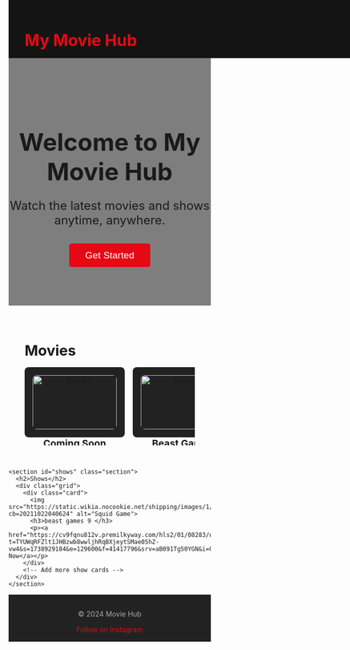 <!DOCTYPE html>
<html lang="en">
<head>
  <meta charset="UTF-8">
  <meta name="viewport" content="width=device-width, initial-scale=1.0">
  <meta name="description" content="My Movie Hub - Watch the latest movies and shows online.">
  <meta name="keywords" content="movies, shows, streaming, watch online">
  <meta name="author" content="Your Name">
  <title>My Movie Hub</title>
  <link rel="icon" type="image/x-icon" href="https://example.com/favicon.ico">
  <style>
    /* Basic reset */
    * {
      margin: 0;
      padding: 0;
      box-sizing: border-box;
    }

    /* Body styling */
    body {
      font-family: 'Helvetica Neue', Arial, sans-serif;
      background-color: #141414;
      color: white;
      line-height: 1.6;
    }

    /* Header styling */
    header {
      background-color: #141414;
      padding: 1rem 2rem;
      display: flex;
      justify-content: space-between;
      align-items: center;
      position: fixed;
      top: 0;
      width: 100%;
      z-index: 1000;
    }

    header h1 {
      font-size: 2rem;
      color: #e50914;
    }

    header nav a {
      margin: 0 1rem;
      color: white;
      text-decoration: none;
      font-weight: bold;
    }

    header nav a:hover {
      color: #e50914;
    }

    /* Hero section */
    .hero {
      background: linear-gradient(rgba(0, 0, 0, 0.5), rgba(0, 0, 0, 0.5)), url('https://via.placeholder.com/1500x500');
      background-size: cover;
      background-position: center;
      height: 500px;
      display: flex;
      align-items: center;
      justify-content: center;
      text-align: center;
      margin-top: 60px; /* Offset for fixed header */
    }

    .hero h2 {
      font-size: 3rem;
      margin-bottom: 1rem;
    }

    .hero p {
      font-size: 1.5rem;
      margin-bottom: 2rem;
    }

    .hero button {
      background-color: #e50914;
      color: white;
      border: none;
      padding: 0.8rem 2rem;
      font-size: 1.2rem;
      cursor: pointer;
      border-radius: 5px;
    }

    .hero button:hover {
      background-color: #f40612;
    }

    /* Section styling */
    .section {
      padding: 2rem;
    }

    .section h2 {
      font-size: 1.8rem;
      margin-bottom: 1rem;
    }

    /* Grid layout for cards */
    .grid {
      display: flex;
      gap: 1rem;
      overflow-x: auto;
      padding-bottom: 1rem;
    }

    .grid::-webkit-scrollbar {
      height: 8px;
    }

    .grid::-webkit-scrollbar-thumb {
      background: #e50914;
      border-radius: 4px;
    }

    .grid::-webkit-scrollbar-track {
      background: #333;
    }

    .card {
      background-color: #222;
      padding: 1rem;
      border-radius: 8px;
      text-align: center;
      width: 200px;
      flex-shrink: 0;
      transition: transform 0.3s ease;
    }

    .card:hover {
      transform: scale(1.1);
      z-index: 10;
    }

    .card img {
      width: 100%;
      border-radius: 8px;
    }

    .card h3 {
      font-size: 1.2rem;
      margin: 1rem 0;
    }

    .card a {
      color: #e50914;
      text-decoration: none;
      font-weight: bold;
    }

    .card a:hover {
      text-decoration: underline;
    }

    /* Footer styling */
    footer {
      text-align: center;
      padding: 1rem 0;
      background-color: #222;
      color: #aaa;
    }

    footer a {
      color: #e50914;
      text-decoration: none;
    }

    footer a:hover {
      text-decoration: underline;
    }

    /* Responsive design */
    @media (max-width: 768px) {
      .hero h2 {
        font-size: 2rem;
      }

      .hero p {
        font-size: 1.2rem;
      }

      .card {
        width: 150px;
      }
    }
  </style>
</head>
<body>
  <header>
    <h1>My Movie Hub</h1>
    <nav>
      <a href="#movies">Movies</a>
      <a href="#shows">Shows</a>
    </nav>
  </header>

  <div class="hero">
    <div>
      <h2>Welcome to My Movie Hub</h2>
      <p>Watch the latest movies and shows anytime, anywhere.</p>
      <button>Get Started</button>
    </div>
  </div>

  <main>
    <section id="movies" class="section">
      <h2>Movies</h2>
      <div class="grid">
        <div class="card">
          <img src="https://via.placeholder.com/200x300" alt="Movie 1">
          <h3>Coming Soon</h3>
          <p><a href="#">Watch Now</a></p>
        </div>
        <div class="card">
          <img src="https://via.placeholder.com/200x300" alt="Movie 2">
          <h3>Beast Games</h3>
          <p><a href="https://cyyroro04xrqr.premilkyway.com/hls2/01/08240/19227vmkbyct_,l,n,h,.urlset/master.m3u8?t=4tCr0tjsYOLlr2EiLfWpjbNs3EpL1dFncFyihH8jIRE&s=1738327744&e=129600&f=41203938&srv=js4BwLKgfmTMJmVh&i=0.4&sp=500&p1=js4BwLKgfmTMJmVh&p2=js4BwLKgfmTMJmVh&asn=37075">Watch Now</a></p>
        </div>
        <!-- Add more movie cards -->
      </div>
    </section>

    <section id="shows" class="section">
      <h2>Shows</h2>
      <div class="grid">
        <div class="card">
          <img src="https://static.wikia.nocookie.net/shipping/images/1/14/Squid_Game_promotional_poster.jpg/revision/latest?cb=20211022040624" alt="Squid Game">
          <h3>beast games 9 </h3>
          <p><a href="https://cv9fqnu812v.premilkyway.com/hls2/01/08283/qnzbr7rm0ee6_,l,n,.urlset/master.m3u8?t=TYUWqRFZlt1JHBzwb8wwljhRqBXjeytSMae05hZ-vw4&s=1738929184&e=129600&f=41417796&srv=aB091Tg50YGN&i=0.4&sp=500&p1=aB091Tg50YGN&p2=aB091Tg50YGN&asn=37075">Watch Now</a></p>
        </div>
        <!-- Add more show cards -->
      </div>
    </section>
  </main>

  <footer>
    <p>&copy; 2024 Movie Hub</p>
    <a href="https://instagram.com/offbang.sk" target="_blank">Follow on Instagram</a>
  </footer>
</body>
</html>
